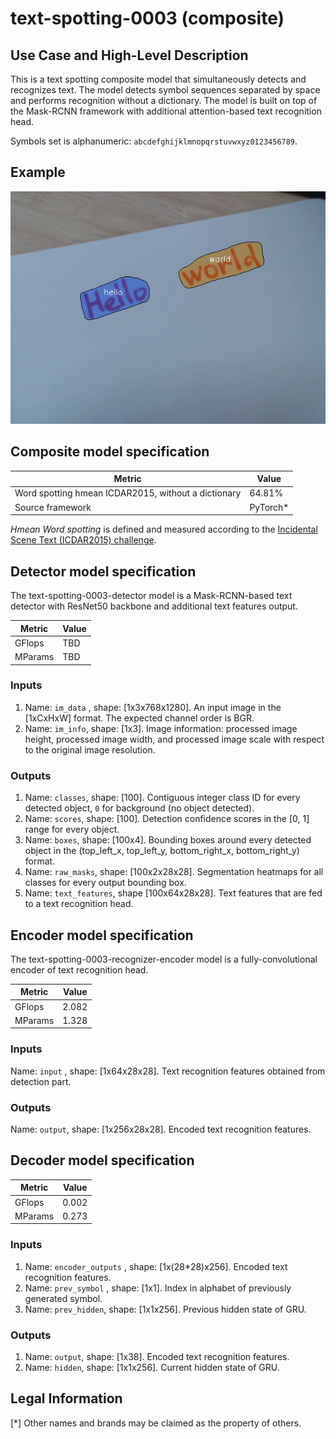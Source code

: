 # text-spotting-0003 (composite)

## Use Case and High-Level Description

This is a text spotting composite model that simultaneously detects and
recognizes text. The model detects symbol sequences separated by space and performs
recognition without a dictionary. The model is built on top of the Mask-RCNN
framework with additional attention-based text recognition head.

Symbols set is alphanumeric: `abcdefghijklmnopqrstuvwxyz0123456789`.

## Example

![](./text-spotting-0003.png)

## Composite model specification

| Metric                                        | Value     |
|-----------------------------------------------|-----------|
| Word spotting hmean ICDAR2015, without a dictionary | 64.81% |
| Source framework                              | PyTorch\* |

*Hmean Word spotting* is defined and measured according to the
[Incidental Scene Text (ICDAR2015) challenge](https://rrc.cvc.uab.es/?ch=4&com=introduction).

## Detector model specification

The text-spotting-0003-detector model is a Mask-RCNN-based text detector with ResNet50 backbone and additional text features output.

| Metric                                        | Value     |
|-----------------------------------------------|-----------|
| GFlops                                        | TBD       |
| MParams                                       | TBD       |

### Inputs

1.	Name: `im_data` , shape: [1x3x768x1280]. An input image in the [1xCxHxW] format.
    The expected channel order is BGR.
2.	Name: `im_info`, shape: [1x3]. Image information: processed image height,
    processed image width, and processed image scale with respect to the original image resolution.

### Outputs

1.	Name: `classes`, shape: [100]. Contiguous integer class ID for every
    detected object, `0` for background (no object detected).
2.	Name: `scores`, shape: [100]. Detection confidence scores in the [0, 1] range
    for every object.
3.	Name: `boxes`, shape: [100x4]. Bounding boxes around every detected object
    in the (top_left_x, top_left_y, bottom_right_x, bottom_right_y) format.
4.	Name: `raw_masks`, shape: [100x2x28x28]. Segmentation heatmaps for all
    classes for every output bounding box.
5.  Name: `text_features`, shape [100x64x28x28]. Text features that are fed to a text recognition head.

## Encoder model specification

The text-spotting-0003-recognizer-encoder model is a fully-convolutional encoder of text recognition head.

| Metric                                        | Value     |
|-----------------------------------------------|-----------|
| GFlops                                        | 2.082     |
| MParams                                       | 1.328     |

### Inputs

Name: `input` , shape: [1x64x28x28]. Text recognition features obtained from detection part.

### Outputs

Name: `output`, shape: [1x256x28x28]. Encoded text recognition features.

## Decoder model specification

| Metric                                        | Value     |
|-----------------------------------------------|-----------|
| GFlops                                        | 0.002     |
| MParams                                       | 0.273     |

### Inputs

1.	Name: `encoder_outputs` , shape: [1x(28*28)x256]. Encoded text recognition features.
1.	Name: `prev_symbol` , shape: [1x1]. Index in alphabet of previously generated symbol.
1.	Name: `prev_hidden`, shape: [1x1x256]. Previous hidden state of GRU.

### Outputs

1.	Name: `output`, shape: [1x38]. Encoded text recognition features.
1.	Name: `hidden`, shape: [1x1x256]. Current hidden state of GRU.


## Legal Information
[*] Other names and brands may be claimed as the property of others.
